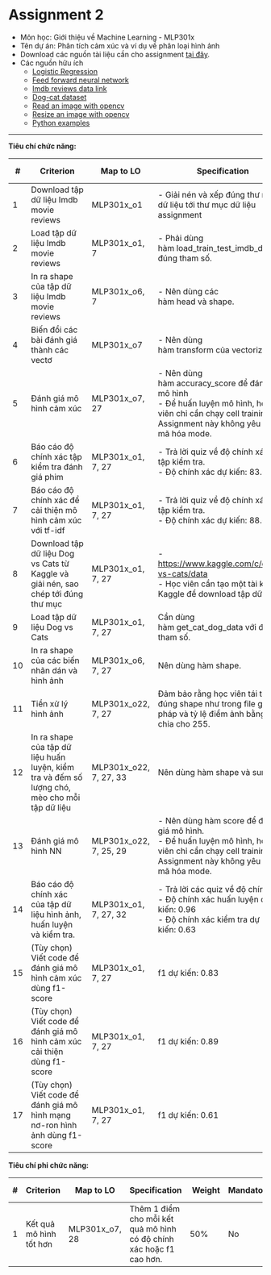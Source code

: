 # Assignment 2

- Môn học: Giới thiệu về Machine Learning - MLP301x
- Tên dự án: Phân tích cảm xúc và ví dụ về phân loại hình ảnh
- Download các nguồn tài liệu cần cho assignment [tại đây](https://drive.google.com/drive/folders/1uslCMtC2_9eCXgMdkxRXCZ4ICjygArSn).
- Các nguồn hữu ích
    - [Logistic Regression](https://scikit-learn.org/stable/modules/generated/sklearn.svm.SVC.html)
    - [Feed forward neural network](https://scikit-learn.org/stable/modules/generated/sklearn.neural_network.MLPClassifier.html#sklearn.neural_network.MLPClassifier)
    - [Imdb reviews data link](https://www.kaggle.com/datasets/lakshmi25npathi/imdb-dataset-of-50k-movie-reviews)
    - [Dog-cat dataset](https://www.kaggle.com/c/dogs-vs-cats)
    - [Read an image with opencv](https://pythonexamples.org/python-opencv-read-image-cv2-imread/)
    - [Resize an image with opencv](https://pythonexamples.org/python-opencv-cv2-resize-image/#:~:text=To%20resize%20an%20image%20in,not%2C%20based%20on%20the%20requirement.)
    - [Python examples](https://pythonexamples.org/)
---

**Tiêu chí chức năng:**

| #  | Criterion                                                                                     | Map to LO               | Specification                                                                                                                                                   |  Weight | Mandatory? | Grading type  |
| -- | --------------------------------------------------------------------------------------------- | ----------------------- | --------------------------------------------------------------------------------------------------------------------------------------------------------------- | ------- | ---------- | ------------- |
| 1  | Download tập dữ liệu Imdb movie reviews                                                       | MLP301x\_o1             | \- Giải nén và xếp đúng thư mục dữ liệu tới thư mục dữ liệu assignment                                                                                          | 100%    | Yes        | Pass/Not Pass |
| 2  | Load tập dữ liệu Imdb movie reviews                                                           | MLP301x\_o1, 7          | \- Phải dùng hàm load\_train\_test\_imdb\_data với đúng tham số.                                                                                                | 100%    | Yes        | Pass/Not Pass |
| 3  | In ra shape của tập dữ liệu Imdb movie reviews                                                | MLP301x\_o6, 7          | \- Nên dùng các hàm head và shape.                                                                                                                              | 100%    | No         | Pass/Not Pass |
| 4  | Biến đổi các bài đánh giá thành các vectơ                                                     | MLP301x\_o7             | \- Nên dùng hàm transform của vectorizer.                                                                                                                       | 100%    | Yes        | Pass/Not Pass |
| 5  | Đánh giá mô hình cảm xúc                                                                      | MLP301x\_o7, 27         | \- Nên dùng hàm accuracy\_score để đánh giá mô hình<br>\- Để huấn luyện mô hình, học viên chỉ cần chạy cell training. Assignment này không yêu cầu mã hóa mode. | 100%    | Yes        | Pass/Not Pass |
| 6  | Báo cáo độ chính xác tập kiểm tra đánh giá phim                                               | MLP301x\_o1, 7, 27      | \- Trả lời quiz về độ chính xác của tập kiểm tra.<br>\- Độ chính xác dự kiến: 83.68%                                                                            | 100%    | Yes        | Pass/Not Pass |
| 7  | Báo cáo độ chính xác để cải thiện mô hình cảm xúc với tf-idf                                  | MLP301x\_o1, 7, 27      | \- Trả lời quiz về độ chính xác của tập kiểm tra.<br>\- Độ chính xác dự kiến: 88.68%                                                                            | 100%    | Yes        | Pass/Not Pass |
| 8  | Download tập dữ liệu Dog vs Cats từ Kaggle và giải nén, sao chép tới đúng thư mục             | MLP301x\_o1, 7, 27      | \- https://www.kaggle.com/c/dogs-vs-cats/data<br>\- Học viên cần tạo một tài khoản Kaggle để download tập dữ liệu.                                              | 100%    | Yes        | Pass/Not Pass |
| 9  | Load tập dữ liệu Dog vs Cats                                                                  | MLP301x\_o1, 7, 27      | Cần dùng hàm get\_cat\_dog\_data với đúng tham số.                                                                                                              | 100%    | Yes        | Pass/Not Pass |
| 10 | In ra shape của các biến nhãn dán và hình ảnh                                                 | MLP301x\_o6, 7, 27      | Nên dùng hàm shape.                                                                                                                                             | 100%    | No         | Pass/Not Pass |
| 11 | Tiền xử lý hình ảnh                                                                           | MLP301x\_o22, 7, 27     | Đảm bảo rằng học viên tái tạo lại đúng shape như trong file giải pháp và tỷ lệ điểm ảnh bằng cách chia cho 255.                                                 | 100%    | Yes        | Pass/Not Pass |
| 12 | In ra shape của tập dữ liệu huấn luyện, kiểm tra và đếm số lượng chó, mèo cho mỗi tập dữ liệu | MLP301x\_o22, 7, 27, 33 | Nên dùng hàm shape và sum.                                                                                                                                      | 100%    | No         | Pass/Not Pass |
| 13 | Đánh giá mô hình NN                                                                           | MLP301x\_o22, 7, 25, 29 | \- Nên dùng hàm score để đánh giá mô hình.<br>\- Để huấn luyện mô hình, học viên chỉ cần chạy cell training. Assignment này không yêu cầu mã hóa mode.          | 100%    | Yes        | Pass/Not Pass |
| 14 | Báo cáo độ chính xác của tập dữ liệu hình ảnh, huấn luyện và kiểm tra.                        | MLP301x\_o1, 7, 27, 32  | \- Trả lời các quiz về độ chính xác.<br>\- Độ chính xác huấn luyện dự kiến: 0.96<br>\- Độ chính xác kiểm tra dự kiến: 0.63                                      | 100%    | Yes        | Pass/Not Pass |
| 15 | (Tùy chọn) Viết code để đánh giá mô hình cảm xúc dùng f1-score                                | MLP301x\_o1, 7, 27      | f1 dự kiến: 0.83                                                                                                                                                | 50%     | No         | Pass/Not Pass |
| 16 | (Tùy chọn) Viết code để đánh giá mô hình cảm xúc cải thiện dùng f1-score                      | MLP301x\_o1, 7, 27      | f1 dự kiến: 0.89                                                                                                                                                | 50%     | No         | Pass/Not Pass |
| 17 | (Tùy chọn) Viết code để đánh giá mô hình mạng nơ-ron hình ảnh dùng f1-score                   | MLP301x\_o1, 7, 27      | f1 dự kiến: 0.61                                                                                                                                                | 50%     | No         | Pass/Not Pass |

**Tiêu chí phi chức năng:**

| # | Criterion               | Map to LO       | Specification                                                        |  Weight | Mandatory? | Grading type |
| - | ----------------------- | --------------- | -------------------------------------------------------------------- | ------- | ---------- | ------------ |
| 1 | Kết quả mô hình tốt hơn | MLP301x\_o7, 28 | Thêm 1 điểm cho mỗi kết quả mô hình có độ chính xác hoặc f1 cao hơn. | 50%     | No         | Scale        |